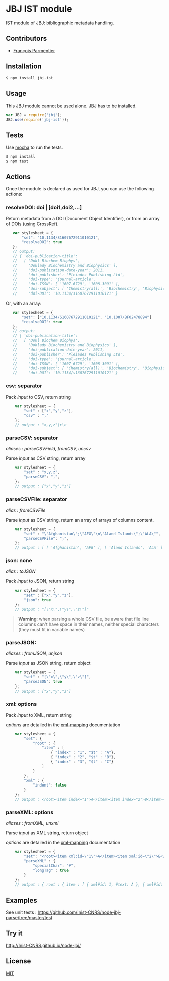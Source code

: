 # JBJ IST module

IST module of JBJ: bibliographic metadata handling.

## Contributors

  * [François Parmentier](https://github.com/parmentf)

## Installation

```bash
$ npm install jbj-ist
```

## Usage

This JBJ module cannot be used alone. JBJ has to be installed.

```js
var JBJ = require('jbj');
JBJ.use(require('jbj-ist'));
```

## Tests

Use [mocha](https://github.com/visionmedia/mocha) to run the tests.

```bash
$ npm install
$ npm test
```

## Actions

Once the module is declared as used for JBJ, you can use the following actions:


<a id="resolveDOI"></a>
### resolveDOI: doi | [doi1,doi2,...]

Return metadata from a DOI (Document Object Identifier), or from an array of
DOIs (using CrossRef).

```javascript
   var stylesheet = {
       "set": "10.1134/S1607672911010121",
       "resolveDOI": true
   };
   // output:
   // { 'doi-publication-title': 
   //   [ 'Dokl Biochem Biophys',
   //     'Doklady Biochemistry and Biophysics' ],
   //     'doi-publication-date-year': 2011,
   //     'doi-publisher': 'Pleiades Publishing Ltd',
   //     'doi-type': 'journal-article',
   //     'doi-ISSN': [ '1607-6729', '1608-3091' ],
   //     'doi-subject': [ 'Chemistry(all)', 'Biochemistry', 'Biophysics' ],
   //     'doi-DOI': '10.1134/s1607672911010121' }
```

Or, with an array:

```javascript
   var stylesheet = {
       "set": ["10.1134/S1607672911010121", "10.1007/BF02478894"]
       "resolveDOI": true
   };
   // output:
   // { 'doi-publication-title': 
   //   [ 'Dokl Biochem Biophys',
   //     'Doklady Biochemistry and Biophysics' ],
   //     'doi-publication-date-year': 2011,
   //     'doi-publisher': 'Pleiades Publishing Ltd',
   //     'doi-type': 'journal-article',
   //     'doi-ISSN': [ '1607-6729', '1608-3091' ],
   //     'doi-subject': [ 'Chemistry(all)', 'Biochemistry', 'Biophysics' ],
   //     'doi-DOI': '10.1134/s1607672911010121' }
```


<a id="csv"></a>
### csv: separator
Pack *input* to CSV, return string
```javascript
    var stylesheet = {
        "set" : ["x","y","z"],
        "csv" : ","
    };
    // output : "x,y,z"\r\n
```

<a id="parsecsv"></a>
### parseCSV: separator

*aliases : parseCSVField, fromCSV, uncsv*

Parse *input* as CSV string, return array
```javascript
    var stylesheet = {
        "set" : "x,y,z",
        "parseCSV": ",",
    };
    // output : ["x","y","z"]
```

<a id="parsecsvfile"></a>
### parseCSVFile: separator

*alias : fromCSVFile*

Parse *input* as CSV string, return an array of arrays of columns content.

```javascript
    var stylesheet = {
        "set" : "\"Afghanistan\";\"AFG\"\n\"Aland Islands\";\"ALA\"",
        "parseCSVFile": ";",
    };
    // output : [ [ 'Afghanistan', 'AFG' ], [ 'Aland Islands', 'ALA' ] ]
```

<a id="json"></a>
### json: none

*alias : toJSON*

Pack *input* to JSON, return string
```javascript
    var stylesheet = {
        "set" : ["x","y","z"],
        "json": true
    };
    // output : "[\"x\",\"y\",\"z\"]"
```

> **Warning**: when parsing a whole CSV file, be aware that file line columns can't have space in their names, neither special characters (they must fit in variable names)

<a id="parsejson"></a>
### parseJSON:

*aliases : fromJSON, unjson*

Parse *input* as JSON string, return object
```javascript
    var stylesheet = {
        "set" : "[\"x\",\"y\",\"z\"]",
        "parseJSON": true
    };
    // output : ["x","y","z"]
```

<a id="xml"></a>
### xml: options

Pack *input* to XML, return string

*options* are detailed in the [xml-mapping](https://github.com/touv/node-xml-mapping#options-1) documentation
```javascript
    var stylesheet = {
        "set": {
            "root" : {
                "item" : [
                    { "index" : "1", "$t" : "A"},
                    { "index" : "2", "$t" : "B"},
                    { "index" : "3", "$t" : "C"}
                ]
            }
        },
        "xml" : {
            "indent": false
        }
    };
    // output : <root><item index="1">A</item><item index="2">B</item><item index="3">C</item></root>
```

<a id="parsexml"></a>
### parseXML: options

*aliases : fromXML, unxml*

Parse *input* as XML string, return object

*options* are detailed in the [xml-mapping](https://github.com/touv/node-xml-mapping#options) documentation
```javascript
    var stylesheet = {
        "set": "<root><item xml:id=\"1\">A</item><item xml:id=\"2\">B</item><item xml:id=\"3\">C</item></root>",
        "parseXML" : {
            "specialChar": "#",
            "longTag" : true
        }
    };
    // output : { root : { item : [ { xml#id: 1, #text: A }, { xml#id: 2, #text: B }, { xml#id: 3, #text: C } ] } }
```

## Examples

See unit tests : https://github.com/Inist-CNRS/node-jbj-parse/tree/master/test


## Try it

http://Inist-CNRS.github.io/node-jbj/


## License

[MIT](https://github.com/Inist-CNRS/node-jbj-parse/blob/master/LICENSE)
